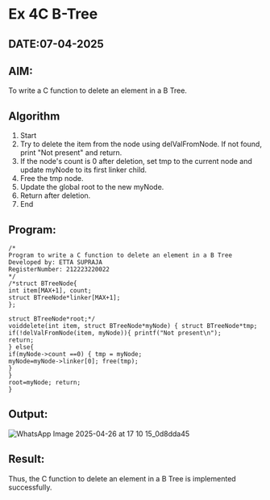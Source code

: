# Ex 4C B-Tree
## DATE:07-04-2025
## AIM:
To write a C function to delete an element in a B Tree.
## Algorithm
1.  Start
2.	Try to delete the item from the node using delValFromNode. If not found, print "Not present" and return.
3.	If the node's count is 0 after deletion, set tmp to the current node and update myNode to its first linker child.
4.	Free the tmp node.
5.	Update the global root to the new myNode.
6.	Return after deletion.
7.	End


## Program:
```
/*
Program to write a C function to delete an element in a B Tree
Developed by: ETTA SUPRAJA
RegisterNumber: 212223220022
*/
/*struct BTreeNode{
int item[MAX+1], count;
struct BTreeNode*linker[MAX+1];
};

struct BTreeNode*root;*/
voiddelete(int item, struct BTreeNode*myNode) { struct BTreeNode*tmp; if(!delValFromNode(item, myNode)){ printf("Not present\n");
return;
} else{
if(myNode->count ==0) { tmp = myNode;
myNode=myNode->linker[0]; free(tmp);
}
}
root=myNode; return;
}

```

## Output:

![WhatsApp Image 2025-04-26 at 17 10 15_0d8dda45](https://github.com/user-attachments/assets/4d882984-f9e8-4b98-a4f4-b499eb8e100b)

## Result:
Thus, the C function to delete an element in a B Tree is implemented successfully.
